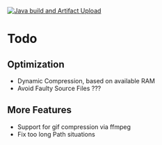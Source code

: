 [![Java build and Artifact Upload](https://github.com/Hempflingclub/cbzCompress/actions/workflows/gradle.yml/badge.svg)](https://github.com/Hempflingclub/cbzCompress/actions/workflows/gradle.yml)
# Todo
## Optimization
* Dynamic Compression, based on available RAM
* Avoid Faulty Source Files ???
## More Features
* Support for gif compression via ffmpeg
* Fix too long Path situations